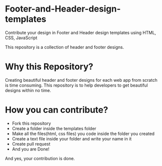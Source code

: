 # Footer-and-Header-design-templates
Contribute your design in Footer and Header design templates using HTML, CSS, JavaScript

This repository is a collection of header and footer designs.

# Why this Repository?

Creating beautiful header and footer designs for each web app from scratch is time consuming. 
This repository is to help developers to get beautiful designs within no time.

# How you can contribute?

- Fork this repository
- Create a folder inside the templates folder
- Make all the files(html, css files) you code inside the folder you created
- Create a text file inside your folder and write your name in it
- Create pull request
- And you are Done! 

And yes, your contribution is done.
